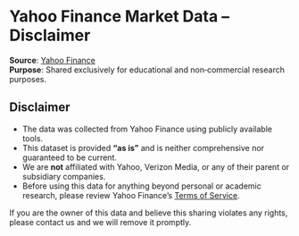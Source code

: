 # Yahoo Finance Market Data – Disclaimer

**Source**: [Yahoo Finance](https://finance.yahoo.com)\
**Purpose**: Shared exclusively for educational and non‑commercial research purposes.

## Disclaimer

- The data was collected from Yahoo Finance using publicly available tools.
- This dataset is provided **“as is”** and is neither comprehensive nor guaranteed to be current.
- We are **not** affiliated with Yahoo, Verizon Media, or any of their parent or subsidiary companies.
- Before using this data for anything beyond personal or academic research, please review Yahoo Finance’s [Terms of Service](https://legal.yahoo.com/us/en/yahoo/terms/otos/index.html).

If you are the owner of this data and believe this sharing violates any rights, please contact us and we will remove it promptly.